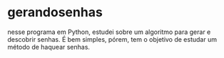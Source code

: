 # gerandosenhas
nesse programa em Python, estudei sobre um algoritmo para gerar e descobrir senhas.
É bem simples, pórem, tem o objetivo de estudar um método de haquear senhas.

